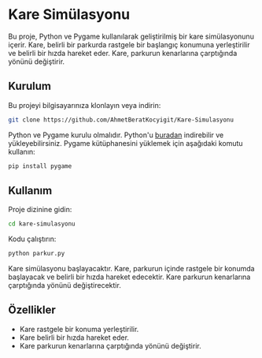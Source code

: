 # Kare Simülasyonu

Bu proje, Python ve Pygame kullanılarak geliştirilmiş bir kare simülasyonunu içerir. Kare, belirli bir parkurda rastgele bir başlangıç konumuna yerleştirilir ve belirli bir hızda hareket eder. Kare, parkurun kenarlarına çarptığında yönünü değiştirir.

## Kurulum

Bu projeyi bilgisayarınıza klonlayın veya indirin:

```bash
git clone https://github.com/AhmetBeratKocyigit/Kare-Simulasyonu
```

Python ve Pygame kurulu olmalıdır. Python'u [buradan](https://www.python.org/) indirebilir ve yükleyebilirsiniz. Pygame kütüphanesini yüklemek için aşağıdaki komutu kullanın:

```bash
pip install pygame
```

## Kullanım

Proje dizinine gidin:

```bash
cd kare-simulasyonu
```

Kodu çalıştırın:

```bash
python parkur.py
```

Kare simülasyonu başlayacaktır. Kare, parkurun içinde rastgele bir konumda başlayacak ve belirli bir hızda hareket edecektir. Kare parkurun kenarlarına çarptığında yönünü değiştirecektir.

## Özellikler

- Kare rastgele bir konuma yerleştirilir.
- Kare belirli bir hızda hareket eder.
- Kare parkurun kenarlarına çarptığında yönünü değiştirir.

